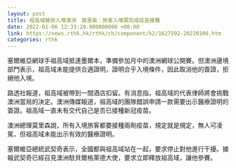 ```yaml
---
layout: post
title: 祖高域被拒入境澳洲　莫里森：旅客入境需完成疫苗接種
date: 2022-01-06 12:33:20.000000000 +08:00
link: https://news.rthk.hk/rthk/ch/component/k2/1627592-20220106.htm
categories: rthk
---
```


塞爾維亞網球手祖高域抵達墨爾本，準備參加月中的澳洲網球公開賽。但澳洲邊境部門表示，祖高域未能提供合適證明，證明合乎入境條件，因此取消他的簽證，拒絕他入境。

路透社報道，祖高域被帶到一間酒店扣留。有消息指，祖高域的代表律師將會挑戰澳洲當局的決定。澳洲傳媒報道，祖高域的團隊錯誤申請一款需要出示醫療證明的簽證。祖高域一直未有交代自己是否已接種新冠疫苗。

澳洲總理莫里森說，所有入境旅客都要接種兩劑疫苗，規定就是規定，無人可凌駕，但祖高域未能出示有效的醫療證明。

塞爾維亞總統武契奇表示，全國都與祖高域站在一起，要求停止對他進行干擾。據報武契奇已經召見澳洲駐貝爾格萊德大使，要求立即釋放祖高域，讓他參賽。
